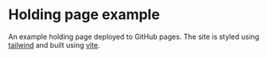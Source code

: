 # Holding page example

An example holding page deployed to GitHub pages. The site is styled using [tailwind](https://tailwindcss.com/) and built using [vite](https://vitejs.dev/).
